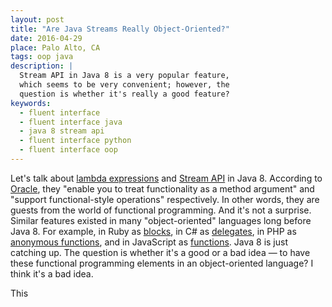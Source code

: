 ```yaml
---
layout: post
title: "Are Java Streams Really Object-Oriented?"
date: 2016-04-29
place: Palo Alto, CA
tags: oop java
description: |
  Stream API in Java 8 is a very popular feature,
  which seems to be very convenient; however, the
  question is whether it's really a good feature?
keywords:
  - fluent interface
  - fluent interface java
  - java 8 stream api
  - fluent interface python
  - fluent interface oop
---
```


Let's talk about [lambda expressions](https://docs.oracle.com/javase/tutorial/java/javaOO/lambdaexpressions.html)
and [Stream API](https://docs.oracle.com/javase/8/docs/api/java/util/stream/package-summary.html)
in Java 8.
According to [Oracle](http://www.oracle.com/technetwork/java/javase/8-whats-new-2157071.html),
they "enable you to treat functionality as a method argument"
and "support functional-style operations" respectively. In other words, they are
guests from the world of functional programming.
And it's not a surprise. Similar features existed in many "object-oriented"
languages long before Java 8. For example,
in Ruby as [blocks](http://ruby-doc.com/docs/ProgrammingRuby/html/tut_containers.html),
in C# as [delegates](https://msdn.microsoft.com/en-us/library/ms173171.aspx),
in PHP as [anonymous functions](http://php.net/manual/en/functions.anonymous.php),
and in JavaScript as [functions](https://developer.mozilla.org/en-US/docs/Web/JavaScript/Reference/Functions).
Java 8 is just catching up. The question is whether it's a good
or a bad idea &mdash; to have these functional programming elements in
an object-oriented language? I think it's a bad idea.

<!--more-->

This
